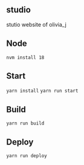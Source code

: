 ## studio
stutio website of olivia_j

## Node
`nvm install 18`

## Start
`yarn install`
`yarn run start`

## Build
`yarn run build`

## Deploy
`yarn run deploy`
